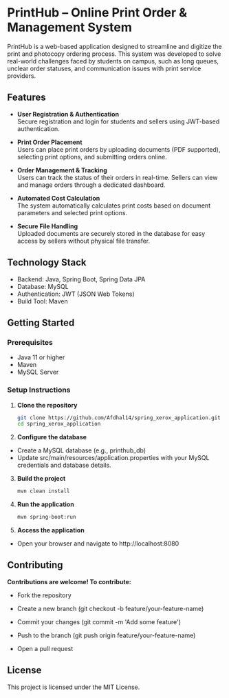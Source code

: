 # PrintHub – Online Print Order & Management System

PrintHub is a web-based application designed to streamline and digitize the print and photocopy ordering process. This system was developed to solve real-world challenges faced by students on campus, such as long queues, unclear order statuses, and communication issues with print service providers.

## Features

- **User Registration & Authentication**  
  Secure registration and login for students and sellers using JWT-based authentication.

- **Print Order Placement**  
  Users can place print orders by uploading documents (PDF supported), selecting print options, and submitting orders online.

- **Order Management & Tracking**  
  Users can track the status of their orders in real-time. Sellers can view and manage orders through a dedicated dashboard.

- **Automated Cost Calculation**  
  The system automatically calculates print costs based on document parameters and selected print options.

- **Secure File Handling**  
  Uploaded documents are securely stored in the database for easy access by sellers without physical file transfer.

## Technology Stack

- Backend: Java, Spring Boot, Spring Data JPA  
- Database: MySQL  
- Authentication: JWT (JSON Web Tokens)  
- Build Tool: Maven

## Getting Started

### Prerequisites

- Java 11 or higher  
- Maven  
- MySQL Server

### Setup Instructions

1. **Clone the repository**  
   ```bash
   git clone https://github.com/Afdhal14/spring_xerox_application.git
   cd spring_xerox_application
   
3. **Configure the database**

- Create a MySQL database (e.g., printhub_db)
- Update src/main/resources/application.properties with your MySQL credentials and database details.

3. **Build the project**
   ```bash
   mvn clean install
   ```

4. **Run the application**
   ```bash
   mvn spring-boot:run
   ```

5. **Access the application**
- Open your browser and navigate to http://localhost:8080

## Contributing
**Contributions are welcome! To contribute:**

- Fork the repository

- Create a new branch (git checkout -b feature/your-feature-name)

- Commit your changes (git commit -m 'Add some feature')

- Push to the branch (git push origin feature/your-feature-name)

- Open a pull request

## License
This project is licensed under the MIT License.
